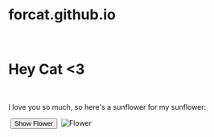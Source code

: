 # forcat.github.io
<!DOCTYPE html>
<html lang="en">
<head>
 <meta charset="UTF-8">
 <title>Name and Flower</title>
 <link rel="stylesheet" href="style.css">
</head>
<body>
 <h1>Hey Cat <3</h1>
 <p>I love you so much, so here's a sunflower for my sunflower:</p>
 <button id="reveal-button">Show Flower</button>
 <img id="flower-image" src="Flower.jpg" alt="Flower">

</body>
</html>
